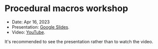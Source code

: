 # Procedural macros workshop

* Date: Apr 16, 2023
* Presentation: [Google Slides](https://docs.google.com/presentation/d/1UCD8FdG2KIawhZIpjCiEMyzJqNrurc__ekECASVAGvc/edit?usp=sharing).
* Video: [YouTube](https://www.youtube.com/watch?v=m2IfEkyOZMc).

It's recommended to see the presentation rather than to watch the video.
